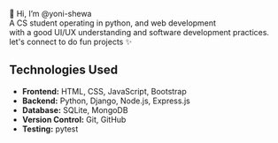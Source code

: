 👋 Hi, I’m @yoni-shewa <br>
A CS student operating in python, and web development<br> 
with a good UI/UX understanding and software development practices.<br>
let's connect to do fun projects ✨



## Technologies Used

- **Frontend:** HTML, CSS, JavaScript, Bootstrap
- **Backend:** Python, Django, Node.js, Express.js
- **Database:** SQLite, MongoDB
- **Version Control:** Git, GitHub
- **Testing:** pytest


<!---
yoni-shewas/yoni-shewas is a ✨ special ✨ repository because its `README.md` (this file) appears on your GitHub profile.
You can click the Preview link to take a look at your changes.
--->
